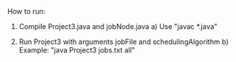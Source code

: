 How to run:
 1) Compile Project3.java and jobNode.java
    a) Use "javac *.java"
 
 2) Run Project3 with arguments jobFile and schedulingAlgorithm
    b) Example: "java Project3 jobs.txt all"
